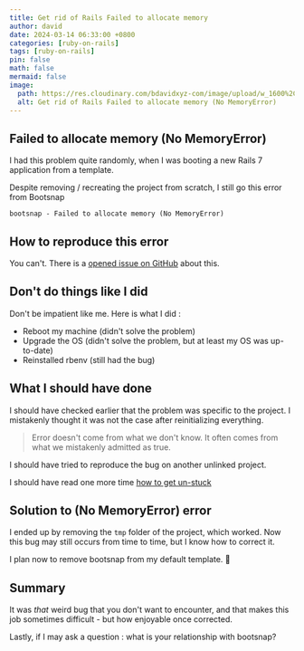 ```yaml
---
title: Get rid of Rails Failed to allocate memory
author: david
date: 2024-03-14 06:33:00 +0800
categories: [ruby-on-rails]
tags: [ruby-on-rails]
pin: false
math: false
mermaid: false
image:
  path: https://res.cloudinary.com/bdavidxyz-com/image/upload/w_1600%2Ch_836%2Cq_100/l_text:Karla_72_bold:Get%20rid%20of%20Rails%20Failed%20to%20allocate%20memory%2Cco_rgb:ffe4e6%2Cc_fit%2Cw_1400%2Ch_240/fl_layer_apply%2Cg_south_west%2Cx_100%2Cy_180/l_text:Karla_48:Or%20how%20I%20badly%20tried%20to%20solve%20a%20bug%2Cco_rgb:ffe4e680%2Cc_fit%2Cw_1400/fl_layer_apply%2Cg_south_west%2Cx_100%2Cy_100/newblog/globals/bg_me.jpg
  alt: Get rid of Rails Failed to allocate memory (No MemoryError)
---
```



## Failed to allocate memory (No MemoryError)

I had this problem quite randomly, when I was booting a new Rails 7 application from a template.

Despite removing / recreating the project from scratch, I still go this error from Bootsnap

```shell
bootsnap - Failed to allocate memory (No MemoryError)
```

## How to reproduce this error

You can't. There is a <a href="https://github.com/Shopify/bootsnap/issues/448" target="_blank">opened issue on GitHub</a> about this.

## Don't do things like I did

Don't be impatient like me. Here is what I did :

- Reboot my machine (didn't solve the problem)
- Upgrade the OS (didn't solve the problem, but at least my OS was up-to-date)
- Reinstalled rbenv (still had the bug)

## What I should have done

I should have checked earlier that the problem was specific to the project. I mistakenly thought it was not the case after reinitializing everything.

> Error doesn't come from what we don't know. It often comes from what we mistakenly admitted as true.

I should have tried to reproduce the bug on another unlinked project.

I should have read one more time <a href="https://www.thegreatcodeadventure.com/how-to-get-un-stuck/" target="_blank">how to get un-stuck</a>

## Solution to (No MemoryError) error

I ended up by removing the `tmp` folder of the project, which worked. Now this bug may still occurs from time to time, but I know how to correct it.

I plan now to remove bootsnap from my default template. 😬

## Summary

It was *that* weird bug that you don't want to encounter, and that makes this job sometimes difficult - but how enjoyable once corrected.

Lastly, if I may ask a question : what is your relationship with bootsnap?

